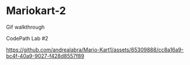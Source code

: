 # Mariokart-2

 Gif walkthrough 

 CodePath Lab #2

https://github.com/andrealabra/Mario-Kart1/assets/65309888/cc8a16a9-bc4f-40a9-9027-f428d8557f89

